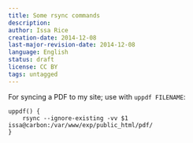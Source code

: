 ```yaml
---
title: Some rsync commands
description: 
author: Issa Rice
creation-date: 2014-12-08
last-major-revision-date: 2014-12-08
language: English
status: draft
license: CC BY
tags: untagged
---
```


For syncing a PDF to my site; use with `uppdf FILENAME`:

    uppdf() {
        rsync --ignore-existing -vv $1 issa@carbon:/var/www/exp/public_html/pdf/
    }
